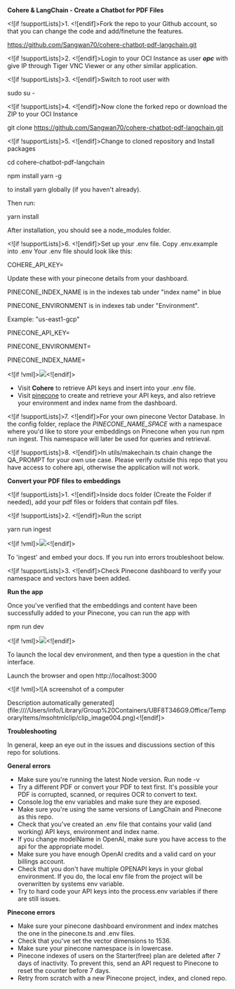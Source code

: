 **Cohere & LangChain - Create a Chatbot for PDF Files**

<![if !supportLists]>1. <![endif]>Fork the repo to your Github account, so that you can change the code and add/finetune the features.

https://github.com/Sangwan70/cohere-chatbot-pdf-langchain.git

<![if !supportLists]>2. <![endif]>Login to your OCI Instance as user **_opc_** with give IP through Tiger VNC Viewer or any other similar application.

<![if !supportLists]>3. <![endif]>Switch to root user with

sudo su -

<![if !supportLists]>4. <![endif]>Now clone the forked repo or download the ZIP to your OCI Instance

git clone https://github.com/Sangwan70/cohere-chatbot-pdf-langchain.git

<![if !supportLists]>5. <![endif]>Change to cloned repository and Install packages

cd cohere-chatbot-pdf-langchain

npm install yarn -g

to install yarn globally (if you haven't already).

Then run:

yarn install

After installation, you should see a node_modules folder.

<![if !supportLists]>6. <![endif]>Set up your .env file. Copy .env.example into .env Your .env file should look like this:

COHERE_API_KEY=

 Update these with your pinecone details from your dashboard.

 PINECONE_INDEX_NAME is in the indexes tab under "index name" in blue

PINECONE_ENVIRONMENT is in indexes tab under "Environment".

 Example: "us-east1-gcp"

PINECONE_API_KEY=

PINECONE_ENVIRONMENT=

PINECONE_INDEX_NAME=

<![if !vml]>![](file:////Users/info/Library/Group%20Containers/UBF8T346G9.Office/TemporaryItems/msohtmlclip/clip_image001.png)<![endif]>

-   Visit **Cohere** to retrieve API keys and insert into your .env file.
-   Visit [pinecone](https://pinecone.io/) to create and retrieve your API keys, and also retrieve your environment and index name from the dashboard.

<![if !supportLists]>7. <![endif]>For your own pinecone Vector Database. In the config folder, replace the _PINECONE_NAME_SPACE_ with a namespace where you'd like to store your embeddings on Pinecone when you run npm run ingest. This namespace will later be used for queries and retrieval.

<![if !supportLists]>8. <![endif]>In utils/makechain.ts chain change the QA_PROMPT for your own use case. Please verify outside this repo that you have access to cohere api, otherwise the application will not work.

**Convert your PDF files to embeddings**

<![if !supportLists]>1. <![endif]>Inside docs folder (Create the Folder if needed), add your pdf files or folders that contain pdf files.

<![if !supportLists]>2. <![endif]>Run the script

yarn run ingest

<![if !vml]>![](file:////Users/info/Library/Group%20Containers/UBF8T346G9.Office/TemporaryItems/msohtmlclip/clip_image002.png)<![endif]>

To 'ingest' and embed your docs. If you run into errors troubleshoot below.

<![if !supportLists]>3. <![endif]>Check Pinecone dashboard to verify your namespace and vectors have been added.

**Run the app**

Once you've verified that the embeddings and content have been successfully added to your Pinecone, you can run the app with

npm run dev

<![if !vml]>![](file:////Users/info/Library/Group%20Containers/UBF8T346G9.Office/TemporaryItems/msohtmlclip/clip_image003.png)<![endif]>

To launch the local dev environment, and then type a question in the chat interface.

Launch the browser and open http://localhost:3000

<![if !vml]>![A screenshot of a computer

Description automatically generated](file:////Users/info/Library/Group%20Containers/UBF8T346G9.Office/TemporaryItems/msohtmlclip/clip_image004.png)<![endif]>

**Troubleshooting**

In general, keep an eye out in the issues and discussions section of this repo for solutions.

**General errors**

-   Make sure you're running the latest Node version. Run node -v
-   Try a different PDF or convert your PDF to text first. It's possible your PDF is corrupted, scanned, or requires OCR to convert to text.
-   Console.log the env variables and make sure they are exposed.
-   Make sure you're using the same versions of LangChain and Pinecone as this repo.
-   Check that you've created an .env file that contains your valid (and working) API keys, environment and index name.
-   If you change modelName in OpenAI, make sure you have access to the api for the appropriate model.
-   Make sure you have enough OpenAI credits and a valid card on your billings account.
-   Check that you don't have multiple OPENAPI keys in your global environment. If you do, the local env file from the project will be overwritten by systems env variable.
-   Try to hard code your API keys into the process.env variables if there are still issues.

**Pinecone errors**

-   Make sure your pinecone dashboard environment and index matches the one in the pinecone.ts and .env files.
-   Check that you've set the vector dimensions to 1536.
-   Make sure your pinecone namespace is in lowercase.
-   Pinecone indexes of users on the Starter(free) plan are deleted after 7 days of inactivity. To prevent this, send an API request to Pinecone to reset the counter before 7 days.
-   Retry from scratch with a new Pinecone project, index, and cloned repo.

